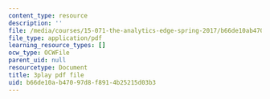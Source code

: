 ```yaml
---
content_type: resource
description: ''
file: /media/courses/15-071-the-analytics-edge-spring-2017/b66de10ab47097d8f8914b25215d03b3_cT3KA-QLEI0.pdf
file_type: application/pdf
learning_resource_types: []
ocw_type: OCWFile
parent_uid: null
resourcetype: Document
title: 3play pdf file
uid: b66de10a-b470-97d8-f891-4b25215d03b3
---
```

